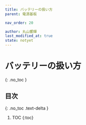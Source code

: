 ```yaml
---
title: バッテリーの扱い方
parent: 電源基板

nav_order: 20

author: 丸山響輝
last_modified_at: true
state: notyet
---
```


# **バッテリーの扱い方**
{: .no_toc }

## 目次
{: .no_toc .text-delta }

1. TOC
{:toc}